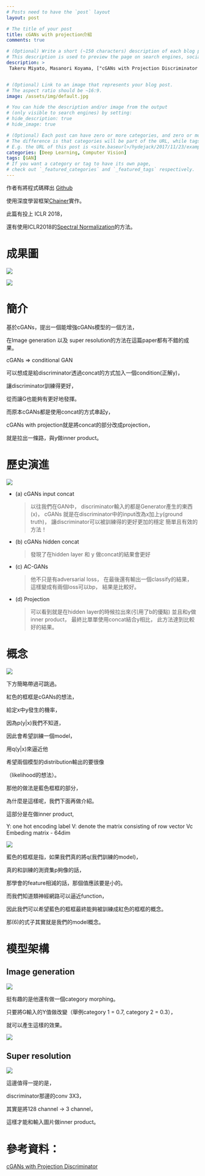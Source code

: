 ```yaml
---
# Posts need to have the `post` layout
layout: post

# The title of your post
title: cGANs with projection介紹 
comments: true

# (Optional) Write a short (~150 characters) description of each blog post.
# This description is used to preview the page on search engines, social media, etc.
description: >
 Takeru Miyato, Masanori Koyama, ["cGANs with Projection Discriminator arXiv:1802.05637](https://arxiv.org/abs/1802.05637)


# (Optional) Link to an image that represents your blog post.
# The aspect ratio should be ~16:9.
image: /assets/img/default.jpg

# You can hide the description and/or image from the output
# (only visible to search engines) by setting:
# hide_description: true
# hide_image: true

# (Optional) Each post can have zero or more categories, and zero or more tags.
# The difference is that categories will be part of the URL, while tags will not.
# E.g. the URL of this post is <site.baseurl>/hydejack/2017/11/23/example-content/
categories: [Deep Learning, Computer Vision]
tags: [GAN]
# If you want a category or tag to have its own page,
# check out `_featured_categories` and `_featured_tags` respectively.
---
```


作者有將程式碼釋出 [Github](https://github.com/pfnet-research/sngan_projection)

使用深度學習框架[Chainer](https://chainer.org/)實作。

此篇有投上 ICLR 2018，

還有使用ICLR2018的[Spectral Normalization](https://arxiv.org/abs/1802.05957)的方法。


# 成果圖

![](/assets/img/2018-06-01-cGANs-with-discriminator/result1.png)

![](/assets/img/2018-06-01-cGANs-with-discriminator/result2.png)



# 簡介

基於cGANs，提出一個能增強cGANs模型的一個方法，

在Image generation 以及 super resolution的方法在這篇paper都有不錯的成果。

cGANs => conditional GAN

可以想成是給discriminator透過concat的方式加入一個condition(正解y)，

讓discriminator訓練得更好，

從而讓G也能夠有更好地發揮。

而原本cGANs都是使用concat的方式串起y，

cGANs with projection就是將concat的部分改成projection，

就是拉出一條路，與y做inner product。



# 歷史演進

![](/assets/img/2018-06-01-cGANs-with-discriminator/discriminator_history.png)

- (a) cGANs input concat
	>以往我們在GAN中，
	>discriminator輸入的都是Generator產生的東西(x)，
	>cGANs 就是在discriminator中的input改為x加上y(ground truth)，
	>讓discriminator可以被訓練得的更好更加的穩定
	>簡單且有效的方法！

- (b) cGANs hidden concat
	>發現了在hidden layer 和 y 做concat的結果會更好

- (c) AC-GANs
	>他不只是有adversarial loss，
	>在最後還有輸出一個classify的結果，
	>這樣變成有兩個loss可以bp，
	>結果是比較好。

- (d) Projection
	>可以看到就是在hidden layer的時候拉出來(引用了b的優點)
	>並且和y做inner product，
	>最終比單單使用concat結合y相比，
	>此方法達到比較好的結果。


# 概念

![](/assets/img/2018-06-01-cGANs-with-discriminator/concept1.png)

下方簡略帶過可跳過。

紅色的框框是cGANs的想法，

給定x中y發生的機率，

因為p(y|x)我們不知道，

因此會希望訓練一個model，

用q(y|x)來逼近他

希望兩個模型的distribution輸出的要很像

（likelihood的想法）。

那他的做法是藍色框框的部分，

為什麼是這樣呢，我們下面再做介紹。

這部分是在做inner product,

Y: 
	one hot encoding label
V: 
	denote the matrix consisting of row vector Vc
	Embeding matrix - 64dim


![](/assets/img/2018-06-01-cGANs-with-discriminator/concept2.png)

藍色的框框是指，如果我們真的將q(我們訓練的model)，

真的和訓練的測資集p夠像的話，

那學會的feature相減的話，那個值應該要是小的。

而我們知道類神經網路可以逼近function，

因此我們可以希望藍色的框框最終能夠被訓練成紅色的框框的概念。

那(6)的式子其實就是我們的model概念。


# 模型架構

## Image generation
![](/assets/img/2018-06-01-cGANs-with-discriminator/image_generation_model.png)

挺有趣的是他還有做一個category morphing。

只要將G輸入的Y值做改變（舉例category 1 = 0.7, category 2 = 0.3），

就可以產生這樣的效果。

![](/assets/img/2018-06-01-cGANs-with-discriminator/image_morphing.png)

## Super resolution
![](/assets/img/2018-06-01-cGANs-with-discriminator/super_resolution_model.png)

這邊值得一提的是，

discriminator那邊的conv 3X3，

其實是將128 channel -> 3 channel，

這樣才能和輸入圖片做inner product。

# 參考資料：

[cGANs with Projection Discriminator](https://arxiv.org/abs/1802.05637)
